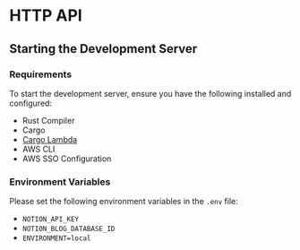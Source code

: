 # HTTP API

## Starting the Development Server

### Requirements

To start the development server, ensure you have the following installed and configured:

- Rust Compiler
- Cargo
- [Cargo Lambda](https://www.cargo-lambda.info/)
- AWS CLI
- AWS SSO Configuration

### Environment Variables

Please set the following environment variables in the `.env` file:

- `NOTION_API_KEY`
- `NOTION_BLOG_DATABASE_ID`
- `ENVIRONMENT=local`
